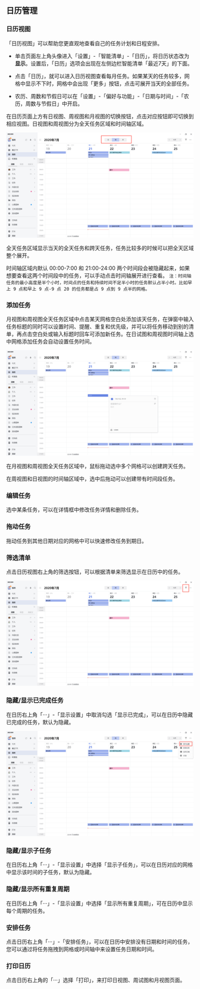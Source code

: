 ## 日历管理

### 日历视图

「日历视图」可以帮助您更直观地查看自己的任务计划和日程安排。

* 单击页面左上角头像进入「设置」-「智能清单」-「日历」，将日历状态改为**显示**。设置后，「日历」选项会出现在左侧边栏智能清单「最近7天」的下面。


* 点击「日历」，就可以进入日历视图查看每月任务。如果某天的任务较多，网格中显示不下时，网格中会出现「更多」按钮，点击可展开当天的全部任务。

* 农历、周数和节假日可以在「设置」-「偏好与功能」-「日期与时间」-「农历，周数与节假日」中开启。

在日历页面上方有日视图、周视图和月视图的切换按钮，点击对应按钮即可切换到相应视图。日视图和周视图分为全天任务区域和时间轴区域。

![images35](../../images/windows/43.png)

全天任务区域显示当天的全天任务和跨天任务，任务比较多的时候可以把全天区域整个展开。

时间轴区域内默认 00:00-7:00 和 21:00-24:00 两个时间段会被隐藏起来，如果想要查看这两个时间段中的任务，可以手动点击时间轴展开进行查看。
`注：时间轴任务的最小高度是半个小时，时间点的任务和持续时间不足半小时的任务默认占半小时。比如早上 9 点和早上 9 点-9 点 20 的任务都是占 9 点到 9 点半的网格。`

### 添加任务

月视图和周视图全天任务区域中点击某天网格空白处添加该天任务，在弹窗中输入任务标题的同时可以设置时间、提醒、重复和优先级，并可以将任务移动到别的清单，再点击空白处或输入标题时回车可添加新任务。在日试图和周视图时间轴上选中网格添加任务会自动设置任务时间。

![images35](../../images/windows/44.png)

在月视图和周视图全天任务区域中，鼠标拖动选中多个网格可以创建跨天任务。

在周视图和日视图的时间轴区域中，选中后拖动可以创建带有时间段任务。


### 编辑任务

选中某条任务，可以在详情框中修改任务详情和删除任务。

### 拖动任务

拖动任务到其他日期对应的网格中可以快速修改任务到期日。

### 筛选清单

点击日历视图右上角的筛选按钮，可以根据清单来筛选显示在日历中的任务。

![images35](../../images/windows/45.png)

### 隐藏/显示已完成任务

在日历右上角「···」-「显示设置」中取消勾选「显示已完成」，可以在日历中隐藏已完成的任务，默认为隐藏。

![images35](../../images/windows/46.png)

### 隐藏/显示子任务

在日历右上角「···」-「显示设置」中选择「显示子任务」，可以在日历对应的网格中显示该时间的子任务，默认为隐藏。 

### 隐藏/显示所有重复周期

在日历右上角「···」-「显示设置」中选择「显示所有重复周期」，可在日历中显示每个周期的任务。

### 安排任务

点击日历右上角「···」-「安排任务」，可以在日历中安排没有日期和时间的任务，您可以通过将任务拖拽到网格或时间轴中来设置任务日期和时间。


### 打印日历

点击日历右上角的「···」选择「打印」，来打印日视图、周试图和月视图页面。

